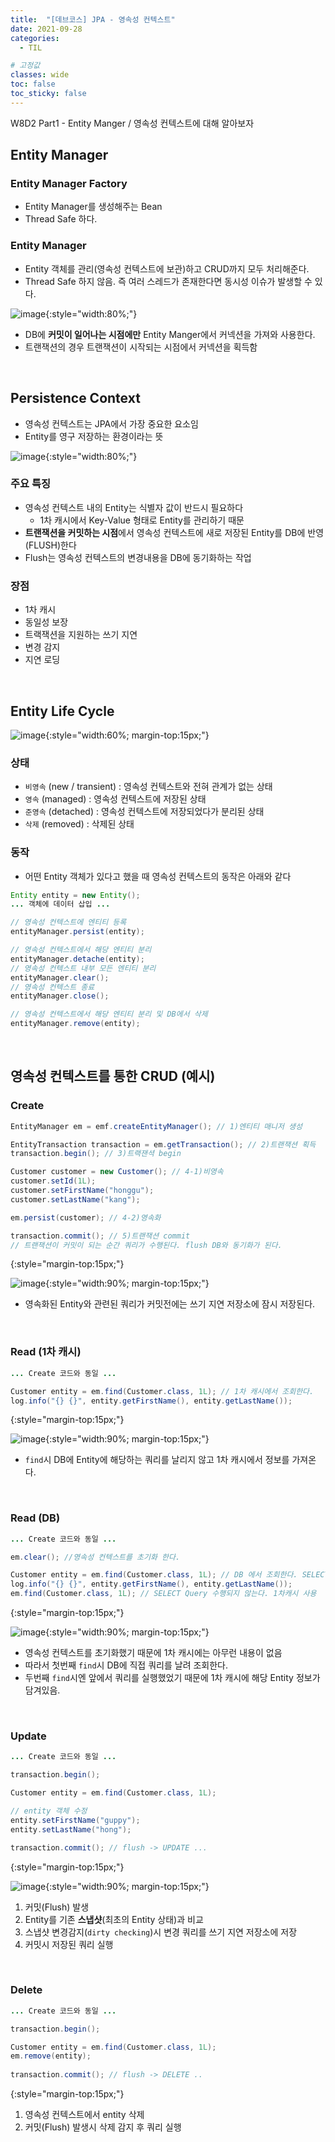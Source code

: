 ```yaml
---
title:  "[데브코스] JPA - 영속성 컨텍스트"
date: 2021-09-28
categories: 
  - TIL

# 고정값
classes: wide
toc: false
toc_sticky: false
---
```


W8D2 Part1 - Entity Manger / 영속성 컨텍스트에 대해 알아보자

## Entity Manager

### Entity Manager Factory

- Entity Manager를 생성해주는 Bean
- Thread Safe 하다.

### Entity Manager

- Entity 객체를 관리(영속성 컨텍스트에 보관)하고 CRUD까지 모두 처리해준다.
- Thread Safe 하지 않음. 즉 여러 스레드가 존재한다면 동시성 이슈가 발생할 수 있다.

![image](https://user-images.githubusercontent.com/71180414/135149939-396304c7-92fc-4e05-8ff0-9e02a01846a7.png){:style="width:80%;"}

- DB에 **커밋이 일어나는 시점에만** Entity Manger에서 커넥션을 가져와 사용한다.
- 트랜잭션의 경우 트랜잭션이 시작되는 시점에서 커넥션을 획득함

<br>

## Persistence Context

- 영속성 컨텍스트는 JPA에서 가장 중요한 요소임
- Entity를 영구 저장하는 환경이라는 뜻

![image](https://user-images.githubusercontent.com/71180414/135150533-01ba39a2-9fe8-458b-8579-606a321d7f07.png){:style="width:80%;"}

### 주요 특징

- 영속성 컨텍스트 내의 Entity는 식별자 값이 반드시 필요하다
    - 1차 캐시에서 Key-Value 형태로 Entity를 관리하기 때문
- **트랜잭션을 커밋하는 시점**에서 영속성 컨텍스트에 새로 저장된 Entity를 DB에 반영(FLUSH)한다 
- Flush는 영속성 컨텍스트의 변경내용을 DB에 동기화하는 작업

### 장점

- 1차 캐시
- 동일성 보장
- 트랙잭션을 지원하는 쓰기 지연
- 변경 감지
- 지연 로딩

<br>

## Entity Life Cycle

![image](https://user-images.githubusercontent.com/71180414/135151490-bbe4fd80-2f81-4e97-abae-f88187944c9f.png){:style="width:60%; margin-top:15px;"}

### 상태

- `비영속` (new / transient) : 영속성 컨텍스트와 전혀 관계가 없는 상태
- `영속` (managed) : 영속성 컨텍스트에 저장된 상태
- `준영속` (detached) : 영속성 컨텍스트에 저장되었다가 분리된 상태
- `삭제` (removed) : 삭제된 상태

### 동작

- 어떤 Entity 객체가 있다고 했을 때 영속성 컨텍스트의 동작은 아래와 같다

```java
Entity entity = new Entity();
... 객체에 데이터 삽입 ...

// 영속성 컨텍스트에 엔티티 등록
entityManager.persist(entity);

// 영속성 컨텍스트에서 해당 엔티티 분리
entityManager.detache(entity);
// 영속성 컨텍스트 내부 모든 엔티티 분리
entityManager.clear();
// 영속성 컨텍스트 종료
entityManager.close();

// 영속성 컨텍스트에서 해당 엔티티 분리 및 DB에서 삭제
entityManager.remove(entity);
```

<br>

## 영속성 컨텍스트를 통한 CRUD (예시)

### Create

```java
EntityManager em = emf.createEntityManager(); // 1)엔티티 매니저 생성

EntityTransaction transaction = em.getTransaction(); // 2)트랜잭션 획득
transaction.begin(); // 3)트랙잰셕 begin

Customer customer = new Customer(); // 4-1)비영속
customer.setId(1L);
customer.setFirstName("honggu");
customer.setLastName("kang");

em.persist(customer); // 4-2)영속화

transaction.commit(); // 5)트랜잭션 commit
// 트랜잭션이 커밋이 되는 순간 쿼리가 수행된다. flush DB와 동기화가 된다.
```
{:style="margin-top:15px;"}

![image](https://user-images.githubusercontent.com/71180414/135154442-6e5e386b-44bf-4489-adef-7b9a81e4d22f.png){:style="width:90%; margin-top:15px;"}

- 영속화된 Entity와 관련된 쿼리가 커밋전에는 쓰기 지연 저장소에 잠시 저장된다.

<br>

### Read (1차 캐시)

```java
... Create 코드와 동일 ...

Customer entity = em.find(Customer.class, 1L); // 1차 캐시에서 조회한다.
log.info("{} {}", entity.getFirstName(), entity.getLastName());
```
{:style="margin-top:15px;"}

![image](https://user-images.githubusercontent.com/71180414/135154979-7b9041e5-5fd3-4bf7-8ab7-af8f025c8d56.png){:style="width:90%; margin-top:15px;"}

- `find`시 DB에 Entity에 해당하는 쿼리를 날리지 않고 1차 캐시에서 정보를 가져온다.

<br>

### Read (DB)

```java
... Create 코드와 동일 ...

em.clear(); //영속성 컨텍스트를 초기화 한다.

Customer entity = em.find(Customer.class, 1L); // DB 에서 조회한다. SELECT ...
log.info("{} {}", entity.getFirstName(), entity.getLastName());
em.find(Customer.class, 1L); // SELECT Query 수행되지 않는다. 1차캐시 사용
```
{:style="margin-top:15px;"}

![image](https://user-images.githubusercontent.com/71180414/135154994-6f8f4cb5-4760-40b3-afc0-1ee4893d9fd2.png){:style="width:90%; margin-top:15px;"}

- 영속성 컨텍스트를 초기화했기 때문에 1차 캐시에는 아무런 내용이 없음
- 따라서 첫번째 `find`시 DB에 직접 쿼리를 날려 조회한다.
- 두번째 `find`시엔 앞에서 쿼리를 실행했었기 때문에 1차 캐시에 해당 Entity 정보가 담겨있음.

<br>

### Update

```java
... Create 코드와 동일 ...

transaction.begin();

Customer entity = em.find(Customer.class, 1L);

// entity 객체 수정
entity.setFirstName("guppy");
entity.setLastName("hong");

transaction.commit(); // flush -> UPDATE ... 
```
{:style="margin-top:15px;"}

![image](https://user-images.githubusercontent.com/71180414/135155011-384a967e-f4df-4bff-9fb8-a6667f82b598.png){:style="width:90%; margin-top:15px;"}

1. 커밋(Flush) 발생
2. Entity를 기존 **스냅샷**(최초의 Entity 상태)과 비교
3. 스냅샷 변경감지(`dirty checking`)시 변경 쿼리를 쓰기 지연 저장소에 저장
4. 커밋시 저장된 쿼리 실행

<br>

### Delete

```java
... Create 코드와 동일 ...

transaction.begin();

Customer entity = em.find(Customer.class, 1L);
em.remove(entity);
    
transaction.commit(); // flush -> DELETE ..
```
{:style="margin-top:15px;"}

1. 영속성 컨텍스트에서 entity 삭제
2. 커밋(Flush) 발생시 삭제 감지 후 쿼리 실행

<br>